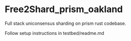 # Free2Shard_prism_oakland
Full stack uniconsensus sharding on prism rust codebase.

Follow setup instructions in testbed/readme.md
